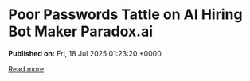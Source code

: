 # Poor Passwords Tattle on AI Hiring Bot Maker Paradox.ai

**Published on:** Fri, 18 Jul 2025 01:23:20 +0000

[Read more](https://krebsonsecurity.com/2025/07/poor-passwords-tattle-on-ai-hiring-bot-maker-paradox-ai/)
